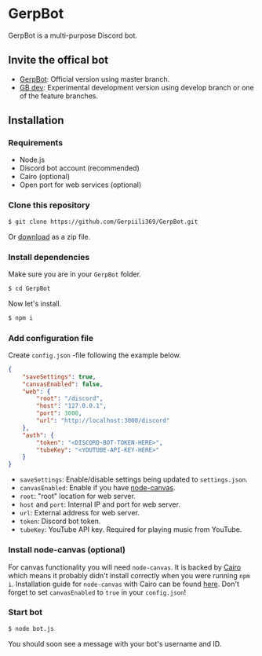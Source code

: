 # GerpBot
GerpBot is a multi-purpose Discord bot.
## Invite the offical bot
- [GerpBot](https://discordapp.com/oauth2/authorize?client_id=388670149127045121&scope=bot&permissions=8):
Official version using master branch.
- [GB dev](https://discordapp.com/oauth2/authorize?client_id=423480559730163722&scope=bot&permissions=338783296):
Experimental development version using develop branch or one of the feature branches.

## Installation

### Requirements
- Node.js
- Discord bot account (recommended)
- Cairo (optional)
- Open port for web services (optional)

### Clone this repository
```bash
$ git clone https://github.com/Gerpiili369/GerpBot.git
```
Or [download](https://github.com/Gerpiili369/GerpBot/archive/master.zip) as a zip file.

### Install dependencies
Make sure you are in your `GerpBot` folder.
```bash
$ cd GerpBot
```
Now let's install.
```bash
$ npm i
```

### Add configuration file
Create `config.json` -file following the example below.
```json
{
    "saveSettings": true,
    "canvasEnabled": false,
    "web": {
        "root": "/discord",
        "host": "127.0.0.1",
        "port": 3000,
        "url": "http://localhost:3000/discord"
    },
    "auth": {
        "token": "<DISCORD-BOT-TOKEN-HERE>",
        "tubeKey": "<YOUTUBE-API-KEY-HERE>"
    }
}
```
- `saveSettings`: Enable/disable settings being updated to `settings.json`.
- `canvasEnabled`: Enable if you have [node-canvas](https://www.npmjs.com/package/canvas).
- `root`: "root" location for web server.
- `host` and `port`: Internal IP and port for web server.
- `url`: External address for web server.
- `token`: Discord bot token.
- `tubeKey`: YouTube API key. Required for playing music from YouTube.

### Install node-canvas (optional)
For canvas functionality you will need `node-canvas`. It is backed by [Cairo](http://cairographics.org/) which means it probably didn't install correctly when you were running `npm i`. Installation guide for `node-canvas` with Cairo can be found [here](https://www.npmjs.com/package/canvas). Don't forget to set `canvasEnabled` to `true` in your `config.json`!

### Start bot
```bash
$ node bot.js
```
You should soon see a message with your bot's username and ID.
